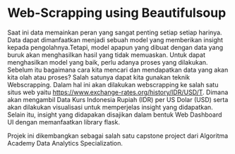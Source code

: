 # Web-Scrapping using Beautifulsoup

Saat ini data memainkan peran yang sangat penting setiap setiap harinya. Data dapat dimanfaatkan menjadi sebuah model yang memberikan insight kepada pengolahnya.Tetapi, model apapun yang dibuat dengan data yang buruk akan menghasilkan hasil yang tidak memuaskan. Untuk dapat menghasilkan model yang baik, perlu adanya proses yang dilakukan. Sebelum itu bagaimana cara kita mencari dan mendapatkan data yang akan kita olah atau proses? Salah satunya dapat kita gunakan teknik Webscrapping. Dalam hal ini akan dilakukan webscrapping ke salah satu situs web yaitu https://www.exchange-rates.org/history/IDR/USD/T. Dimana akan mengambil Data Kurs Indonesia Rupiah (IDR) per US Dolar (USD) serta akan dilakukan visualisasi untuk memperjelas insight yang didapatkan. Selain itu, insight yang didapakan disajikan dalam bentuk Web Dashboard UI dengan memanfaatkan library flask. 

Projek ini dikembangkan sebagai salah satu capstone project dari Algoritma Academy Data Analytics Specialization. 
